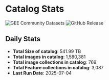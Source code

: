 # Catalog Stats

![GEE Community Datasets](https://img.shields.io/endpoint?url=https://gist.githubusercontent.com/samapriya/34bc0c1280d475d3a69e3b60a706226e/raw/community.json)
![GitHub Release](https://img.shields.io/github/v/release/samapriya/awesome-gee-community-datasets)

## Daily Stats

<!-- START_MARKER -->
* **Total Size of catalog**: 541.99 TB
* **Total images in catalog**: 1,580,381
* **Total image collections in catalog**: 769
* **Total Feature collections in catalog**: 3,087
* **Last Run Date**: 2025-07-04
<!-- END_MARKER -->
